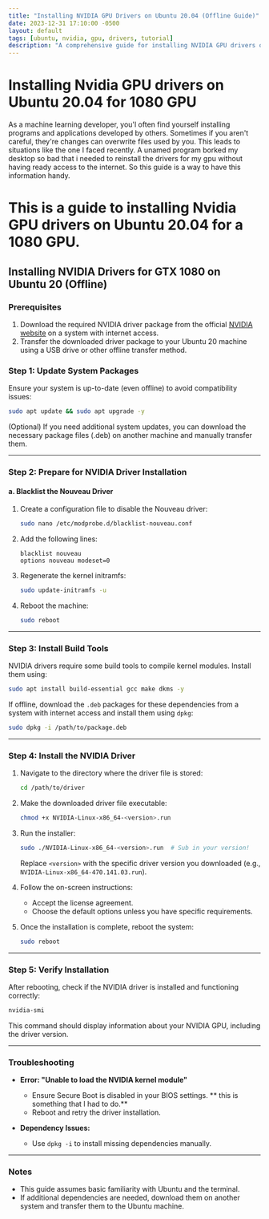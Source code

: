 ```yaml
---
title: "Installing NVIDIA GPU Drivers on Ubuntu 20.04 (Offline Guide)"
date: 2023-12-31 17:10:00 -0500
layout: default
tags: [ubuntu, nvidia, gpu, drivers, tutorial]
description: "A comprehensive guide for installing NVIDIA GPU drivers on Ubuntu 20.04 without internet access, specifically for GTX 1080 GPUs."
---
```

# Installing Nvidia GPU drivers on Ubuntu 20.04 for 1080 GPU 

As a machine learning developer, you'l often find yourself installing programs and applications developed by others. Sometimes if you aren't careful, they're changes can overwrite files used by you. This leads to situations like the one I faced recently. 
A unamed program borked my desktop so bad that i needed to reinstall the drivers for my gpu without having ready access to the internet. So this guide is a way to have this information handy. 

# This is a guide to installing Nvidia GPU drivers on Ubuntu 20.04 for a 1080 GPU. 

## Installing NVIDIA Drivers for GTX 1080 on Ubuntu 20 (Offline)

### Prerequisites
1. Download the required NVIDIA driver package from the official [NVIDIA website](https://www.nvidia.com/Download/index.aspx) on a system with internet access.
2. Transfer the downloaded driver package to your Ubuntu 20 machine using a USB drive or other offline transfer method.

### Step 1: Update System Packages

Ensure your system is up-to-date (even offline) to avoid compatibility issues:

```bash
sudo apt update && sudo apt upgrade -y
```

(Optional) If you need additional system updates, you can download the necessary package files (.deb) on another machine and manually transfer them.

---

### Step 2: Prepare for NVIDIA Driver Installation

#### a. Blacklist the Nouveau Driver

1. Create a configuration file to disable the Nouveau driver:

   ```bash
   sudo nano /etc/modprobe.d/blacklist-nouveau.conf
   ```

2. Add the following lines:

   ```plaintext
   blacklist nouveau
   options nouveau modeset=0
   ```

3. Regenerate the kernel initramfs:

   ```bash
   sudo update-initramfs -u
   ```

4. Reboot the machine:

   ```bash
   sudo reboot
   ```

---

### Step 3: Install Build Tools

NVIDIA drivers require some build tools to compile kernel modules. Install them using:

```bash
sudo apt install build-essential gcc make dkms -y
```

If offline, download the `.deb` packages for these dependencies from a system with internet access and install them using `dpkg`:

```bash
sudo dpkg -i /path/to/package.deb
```

---

### Step 4: Install the NVIDIA Driver

1. Navigate to the directory where the driver file is stored:

   ```bash
   cd /path/to/driver
   ```

2. Make the downloaded driver file executable:

   ```bash
   chmod +x NVIDIA-Linux-x86_64-<version>.run
   ```

3. Run the installer:

   ```bash
   sudo ./NVIDIA-Linux-x86_64-<version>.run  # Sub in your version! 
   ```

   Replace `<version>` with the specific driver version you downloaded (e.g., `NVIDIA-Linux-x86_64-470.141.03.run`).

4. Follow the on-screen instructions:
   - Accept the license agreement.
   - Choose the default options unless you have specific requirements.

5. Once the installation is complete, reboot the system:

   ```bash
   sudo reboot
   ```

---

### Step 5: Verify Installation

After rebooting, check if the NVIDIA driver is installed and functioning correctly:

```bash
nvidia-smi
```

This command should display information about your NVIDIA GPU, including the driver version.

---

### Troubleshooting

- **Error: "Unable to load the NVIDIA kernel module"**
  - Ensure Secure Boot is disabled in your BIOS settings. ** this is something that I had to do.**
  - Reboot and retry the driver installation.

- **Dependency Issues:**
  - Use `dpkg -i` to install missing dependencies manually.

---

### Notes

- This guide assumes basic familiarity with Ubuntu and the terminal.
- If additional dependencies are needed, download them on another system and transfer them to the Ubuntu machine.






